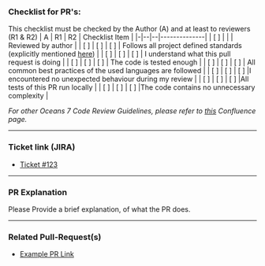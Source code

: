 ### Checklist for PR's:
This checklist must be checked by the Author (A) and at least to reviewers (R1 & R2)
| A | R1 | R2 | Checklist Item |
|-|--|--|--------------|
| [ ] | | | Reviewed by author |
| [ ] | [ ] | [ ] | Follows all project defined standards (explicitly mentioned [here](https://confluence.pwc-digital.ch/display/SPBH/Coding+Standards)) |
| [ ] | [ ] | [ ] | I understand what this pull request is doing |
| [ ] | [ ] | [ ] | The code is tested enough |
| [ ] | [ ] | [ ] | All common best practices of the used languages are followed |
| [ ] | [ ] | [ ] |I encountered no unexpected behaviour during my review |
| [ ] | [ ] | [ ] |All tests of this PR run locally |
| [ ] | [ ] | [ ] |The code contains no unnecessary complexity |

_For other Oceans 7 Code Review Guidelines, please refer to [this](https://confluence.pwc-digital.ch/display/O7/O7+Code+Review+Guide+Lines) Confluence page._

---
### Ticket link (JIRA)
 * [Ticket #123](https://jira.pwc-digital.ch/browse/PROJECT-123)
 
---
### PR Explanation
Please Provide a brief explanation, of what the PR does.

---
### Related Pull-Request(s)
 * [Example PR Link](www.github.com)